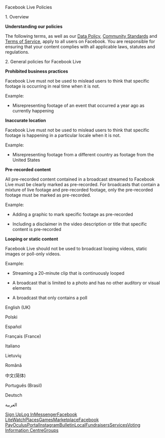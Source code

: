 Facebook Live Policies

1\. Overview

**Understanding our policies**

The following terms, as well as our [Data Policy](https://www.facebook.com/about/privacy/), [Community Standards](https://www.facebook.com/communitystandards/) and [Terms of Service](https://www.facebook.com/legal/terms), apply to all users on Facebook. You are responsible for ensuring that your content complies with all applicable laws, statutes and regulations.

2\. General policies for Facebook Live

**Prohibited business practices**

Facebook Live must not be used to mislead users to think that specific footage is occurring in real time when it is not.

Example:

*   Misrepresenting footage of an event that occurred a year ago as currently happening

**Inaccurate location**

Facebook Live must not be used to mislead users to think that specific footage is happening in a particular locale when it is not.

Example:

*   Misrepresenting footage from a different country as footage from the United States

**Pre-recorded content**

All pre-recorded content contained in a broadcast streamed to Facebook Live must be clearly marked as pre-recorded. For broadcasts that contain a mixture of live footage and pre-recorded footage, only the pre-recorded footage must be marked as pre-recorded.

Example:

*   Adding a graphic to mark specific footage as pre-recorded

*   Including a disclaimer in the video description or title that specific content is pre-recorded

**Looping or static content**

Facebook Live should not be used to broadcast looping videos, static images or poll-only videos.

Example:

*   Streaming a 20-minute clip that is continuously looped

*   A broadcast that is limited to a photo and has no other auditory or visual elements

*   A broadcast that only contains a poll

English (UK)

Polski

Español

Français (France)

Italiano

Lietuvių

Română

中文(简体)

Português (Brasil)

Deutsch

العربية

[Sign Up](https://www.facebook.com/reg/)[Log In](https://www.facebook.com/login/)[Messenger](https://l.facebook.com/l.php?u=https%3A%2F%2Fmessenger.com%2F&h=AT0xzUe9D-txH0WU1NtWMot1yXdeLM6PqyQxGAlIsfQkcAiYoc8ufz21nKQgOTaDPG4LjotQnleDDB28K6ned-mghlCnYxMNfkrQ_OaXPfqtRG4Cga9BlGEPIAeM4wID2NV5Us9Ec2Eid3WnQAH-qv9QLhrUfAUoxDewGA)[Facebook Lite](https://www.facebook.com/lite/)[Watch](https://en-gb.facebook.com/watch/)[Places](https://www.facebook.com/places/)[Games](https://www.facebook.com/games/)[Marketplace](https://www.facebook.com/marketplace/)[Facebook Pay](https://pay.facebook.com/)[Oculus](https://l.facebook.com/l.php?u=https%3A%2F%2Fwww.oculus.com%2F&h=AT0xzUe9D-txH0WU1NtWMot1yXdeLM6PqyQxGAlIsfQkcAiYoc8ufz21nKQgOTaDPG4LjotQnleDDB28K6ned-mghlCnYxMNfkrQ_OaXPfqtRG4Cga9BlGEPIAeM4wID2NV5Us9Ec2Eid3WnQAH-qv9QLhrUfAUoxDewGA)[Portal](https://portal.facebook.com/)[Instagram](https://l.facebook.com/l.php?u=https%3A%2F%2Fwww.instagram.com%2F&h=AT0xzUe9D-txH0WU1NtWMot1yXdeLM6PqyQxGAlIsfQkcAiYoc8ufz21nKQgOTaDPG4LjotQnleDDB28K6ned-mghlCnYxMNfkrQ_OaXPfqtRG4Cga9BlGEPIAeM4wID2NV5Us9Ec2Eid3WnQAH-qv9QLhrUfAUoxDewGA)[Bulletin](https://www.bulletin.com/)[Local](https://www.facebook.com/local/lists/245019872666104/)[Fundraisers](https://www.facebook.com/fundraisers/)[Services](https://www.facebook.com/biz/directory/)[Voting Information Centre](https://www.facebook.com/votinginformationcenter/?entry_point=c2l0ZQ%3D%3D)[Groups](https://www.facebook.com/groups/explore/)